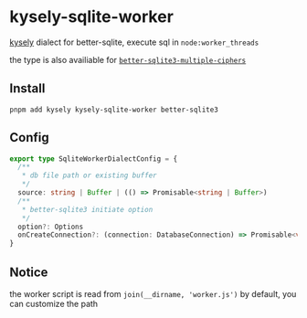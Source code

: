 # kysely-sqlite-worker

[kysely](https://github.com/kysely-org/kysely) dialect for better-sqlite, execute sql in `node:worker_threads`

the type is also availiable for [`better-sqlite3-multiple-ciphers`](https://github.com/m4heshd/better-sqlite3-multiple-ciphers)

## Install

```shell
pnpm add kysely kysely-sqlite-worker better-sqlite3
```

## Config

```ts
export type SqliteWorkerDialectConfig = {
  /**
   * db file path or existing buffer
   */
  source: string | Buffer | (() => Promisable<string | Buffer>)
  /**
   * better-sqlite3 initiate option
   */
  option?: Options
  onCreateConnection?: (connection: DatabaseConnection) => Promisable<void>
}
```

## Notice

the worker script is read from `join(__dirname, 'worker.js')` by default, you can customize the path
